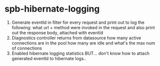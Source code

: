 # spb-hibernate-logging

1. Generate eventId in filter for every request and print out to log the following: what url + method were invoked in the request and also print out the response body, attached with eventId
2. Diagnostics controller returns from datasource how many active connections are in the pool how many are idle and what's the max num of connections
3. Enabled hibernate logging statistics BUT... don't know how to attach generated eventId to hibernate logs..
